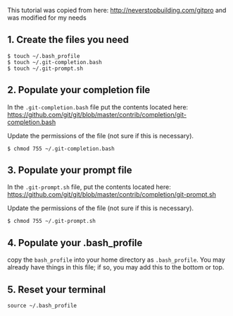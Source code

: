 This tutorial was copied from here: http://neverstopbuilding.com/gitpro and was modified for my needs

## 1. Create the files you need

```
$ touch ~/.bash_profile
$ touch ~/.git-completion.bash
$ touch ~/.git-prompt.sh
```



## 2. Populate your completion file
In the `.git-completion.bash` file put the contents located here: https://github.com/git/git/blob/master/contrib/completion/git-completion.bash

Update the permissions of the file (not sure if this is necessary).

```
$ chmod 755 ~/.git-completion.bash
```



## 3. Populate your prompt file
In the `.git-prompt.sh` file, put the contents located here: https://github.com/git/git/blob/master/contrib/completion/git-prompt.sh

Update the permissions of the file (not sure if this is necessary).

```
$ chmod 755 ~/.git-prompt.sh
```



## 4. Populate your .bash_profile

copy the `bash_profile` into your home directory as `.bash_profile`. You may already have things in this file; if so, you may add this to the bottom or top.




## 5. Reset your terminal

```
source ~/.bash_profile
```
